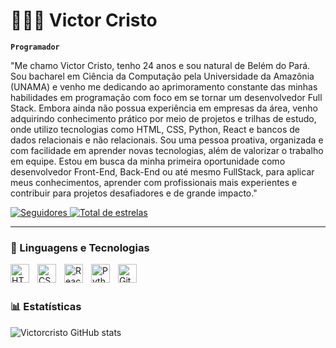# 👨🏻‍💻 Victor Cristo

**`Programador`**

"Me chamo Victor Cristo, tenho 24 anos e sou natural de Belém do Pará. Sou bacharel em Ciência da Computação pela Universidade da Amazônia (UNAMA) e venho me dedicando ao aprimoramento constante das minhas habilidades em programação com foco em se tornar um desenvolvedor Full Stack. Embora ainda não possua experiência em empresas da área, venho adquirindo conhecimento prático por meio de projetos e trilhas de estudo, onde utilizo tecnologias como HTML, CSS, Python, React e bancos de dados relacionais e não relacionais. Sou uma pessoa proativa, organizada e com facilidade em aprender novas tecnologias, além de valorizar o trabalho em equipe. Estou em busca da minha primeira oportunidade como desenvolvedor Front-End, Back-End ou até mesmo FullStack, para aplicar meus conhecimentos, aprender com profissionais mais experientes e contribuir para projetos desafiadores e de grande impacto."

<p align="left">
    <a href="https://github.com/Victorcristo?tab=followers">
        <img 
            alt="Seguidores" 
            title="Me siga no GitHub" 
            src="https://custom-icon-badges.demolab.com/github/followers/Victorcristo?color=292929&labelColor=000000&style=for-the-badge&logo=github&label=Seguidores&logoColor=white"
        />
    </a>
    </a> 
    <a href="https://github.com/Victorcristo?tab=repositories&sort=stargazers">
        <img 
            alt="Total de estrelas" 
            title="Total de estrelas GitHub" 
            src="https://custom-icon-badges.demolab.com/github/stars/Victorcristo?color=55960c&style=for-the-badge&labelColor=488207&logo=star&label=estrelas"
        />
    </a>
</p>

---

### 🤖 Linguagens e Tecnologias

<img 
    align="left" 
    alt="HTML"
    title="HTML" 
    width="30px" 
    style="padding-right: 10px;" 
    src="https://cdn.jsdelivr.net/gh/devicons/devicon@latest/icons/html5/html5-original.svg" 
/>
<img 
    align="left" 
    alt="CSS" 
    title="CSS"
    width="30px" 
    style="padding-right: 10px;" 
    src="https://cdn.jsdelivr.net/gh/devicons/devicon@latest/icons/css3/css3-original.svg" 
/>
<img 
    align="left" 
    alt="React"
    title="React" 
    width="30px" 
    style="padding-right: 10px;" 
    src="https://cdn.jsdelivr.net/gh/devicons/devicon@latest/icons/react/react-original.svg" 
/>
<img 
    align="left" 
    alt="Python" 
    title="Python"
    width="30px" 
    style="padding-right: 10px;" 
    src="https://cdn.jsdelivr.net/gh/devicons/devicon@latest/icons/python/python-original.svg" 
/>
<img 
    align="left" 
    alt="Git" 
    title="Git"
    width="30px" 
    style="padding-right: 10px;" 
    src="https://cdn.jsdelivr.net/gh/devicons/devicon@latest/icons/git/git-original.svg" 
/>

<br/>
<br/>

### 📊 Estatísticas

![Victorcristo GitHub stats](https://github-readme-stats.vercel.app/api?username=Victorcristo&show_icons=true&theme=aura_dark)
